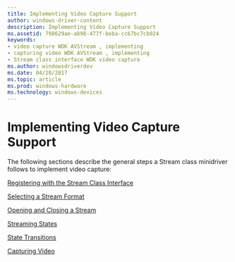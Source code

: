 ```yaml
---
title: Implementing Video Capture Support
author: windows-driver-content
description: Implementing Video Capture Support
ms.assetid: 798629ae-ab98-477f-beba-cc67bc7cb024
keywords:
- video capture WDK AVStream , implementing
- capturing video WDK AVStream , implementing
- Stream class interface WDK video capture
ms.author: windowsdriverdev
ms.date: 04/20/2017
ms.topic: article
ms.prod: windows-hardware
ms.technology: windows-devices
---
```


# Implementing Video Capture Support


The following sections describe the general steps a Stream class minidriver follows to implement video capture:

[Registering with the Stream Class Interface](registering-with-the-stream-class-interface.md)

[Selecting a Stream Format](selecting-a-stream-format.md)

[Opening and Closing a Stream](opening-and-closing-a-stream.md)

[Streaming States](streaming-states.md)

[State Transitions](state-transitions.md)

[Capturing Video](capturing-video.md)

 

 




